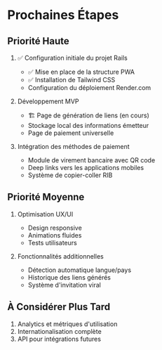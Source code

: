 # Prochaines Étapes

## Priorité Haute
1. ✅ Configuration initiale du projet Rails
   - ✅ Mise en place de la structure PWA
   - ✅ Installation de Tailwind CSS
   - Configuration du déploiement Render.com

2. Développement MVP
   - 🏗️ Page de génération de liens (en cours)
   - Stockage local des informations émetteur
   - Page de paiement universelle

3. Intégration des méthodes de paiement
   - Module de virement bancaire avec QR code
   - Deep links vers les applications mobiles
   - Système de copier-coller RIB

## Priorité Moyenne
1. Optimisation UX/UI
   - Design responsive
   - Animations fluides
   - Tests utilisateurs

2. Fonctionnalités additionnelles
   - Détection automatique langue/pays
   - Historique des liens générés
   - Système d'invitation viral

## À Considérer Plus Tard
1. Analytics et métriques d'utilisation
2. Internationalisation complète
3. API pour intégrations futures  